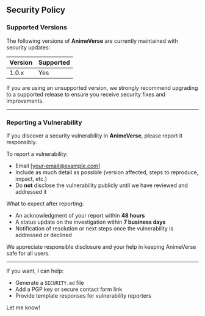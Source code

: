 
## Security Policy

### Supported Versions

The following versions of **AnimeVerse** are currently maintained with security updates:

| Version | Supported |
| ------- | --------- |
| 1.0.x   | Yes       |

If you are using an unsupported version, we strongly recommend upgrading to a supported release to ensure you receive security fixes and improvements.

---

### Reporting a Vulnerability

If you discover a security vulnerability in **AnimeVerse**, please report it responsibly.

To report a vulnerability:

* Email \[[your-email@example.com](mailto:puvinthar10@gmail.com)]
* Include as much detail as possible (version affected, steps to reproduce, impact, etc.)
* Do **not** disclose the vulnerability publicly until we have reviewed and addressed it

What to expect after reporting:

* An acknowledgment of your report within **48 hours**
* A status update on the investigation within **7 business days**
* Notification of resolution or next steps once the vulnerability is addressed or declined

We appreciate responsible disclosure and your help in keeping AnimeVerse safe for all users.

---

If you want, I can help:

* Generate a `SECURITY.md` file
* Add a PGP key or secure contact form link
* Provide template responses for vulnerability reporters

Let me know!
